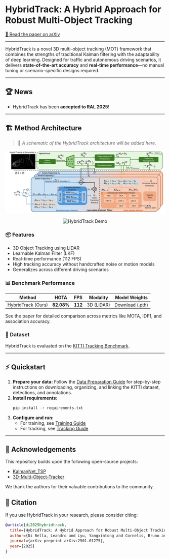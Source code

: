 # HybridTrack: A Hybrid Approach for Robust Multi-Object Tracking

[📄 Read the paper on arXiv](https://www.arxiv.org/abs/2501.01275)


---
HybridTrack is a novel 3D multi-object tracking (MOT) framework that combines the strengths of traditional Kalman filtering with the adaptability of deep learning. Designed for traffic and autonomous driving scenarios, it delivers **state-of-the-art accuracy** and **real-time performance**—no manual tuning or scenario-specific designs required.

---
## 🏆 News

- HybridTrack has been **accepted to RAL 2025**!
---
## 🏗️ Method Architecture

> 📌 *A schematic of the HybridTrack architecture will be added here.*

![Method Architecture](assets/model_architecture_11.jpg)

<p align="center">
  <img src="assets/hybridtrack_demo.gif" width="900" alt="HybridTrack Demo"/>
</p>

### 📦 Features
- 3D Object Tracking using LiDAR
- Learnable Kalman Filter (LKF)
- Real-time performance (112 FPS)
- High tracking accuracy without handcrafted noise or motion models
- Generalizes across different driving scenarios

### 📊 Benchmark Performance
| Method               | HOTA     | FPS   | Modality   | Model Weights                                                                 |
|----------------------|----------|-------|------------|-------------------------------------------------------------------------------|
| HybridTrack (Ours)   | **82.08%** | **112** | 3D (LiDAR) | [Download (.pth)](https://drive.google.com/file/d/1beFjycNjTtb2nDDf0vteHp1NNbR4lrvR/view?usp=sharing) |

See the paper for detailed comparison across metrics like MOTA, IDF1, and association accuracy.

### 📁 Dataset
HybridTrack is evaluated on the [KITTI Tracking Benchmark](https://www.cvlibs.net/datasets/kitti/eval_tracking.php).

---

## ⚡ Quickstart

1. **Prepare your data:** Follow the [Data Preparation Guide](docs/create_data.md) for step-by-step instructions on downloading, organizing, and linking the KITTI dataset, detections, and annotations.
2. **Install requirements:**
   ```bash
   pip install -r requirements.txt
   ```
3. **Configure and run:**
   - For training, see [Training Guide](docs/training.md)
   - For tracking, see [Tracking Guide](docs/tracking.md)

---

## 🧩 Acknowledgements

This repository builds upon the following open-source projects:
- [KalmanNet_TSP](https://github.com/KalmanNet/KalmanNet_TSP)
- [3D-Multi-Object-Tracker](https://github.com/hailanyi/3D-Multi-Object-Tracker)

We thank the authors for their valuable contributions to the community.

## 📜 Citation
If you use HybridTrack in your research, please consider citing:

```bibtex
@article{di2025hybridtrack,
  title={HybridTrack: A Hybrid Approach for Robust Multi-Object Tracking},
  author={Di Bella, Leandro and Lyu, Yangxintong and Cornelis, Bruno and Munteanu, Adrian},
  journal={arXiv preprint arXiv:2501.01275},
  year={2025}
}

```

